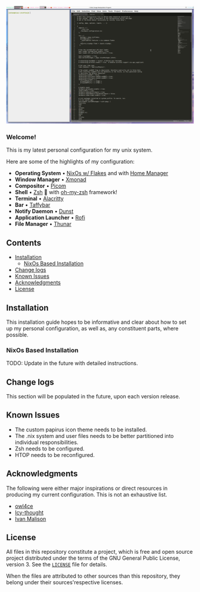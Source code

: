 <p align="center">
  <img src="https://raw.githubusercontent.com/selene57/nixfiles/master/images/preview.png" alt="preview"/>
</p>

### Welcome!

This is my latest personal configuration for my unix system.

Here are some of the highlights of my configuration:

- **Operating System**             • [NixOs w/ Flakes](https://nixos.org/) and with [Home Manager](https://github.com/nix-community/home-manager)
- **Window Manager**               • [Xmonad](https://xmonad.org/)
- **Compositor**                   • [Picom](https://github.com/yshui/picom)
- **Shell**                        • [Zsh](https://www.zsh.org) :shell: with [oh-my-zsh](https://github.com/ohmyzsh/ohmyzsh) framework!
- **Terminal**                     • [Alacritty](https://github.com/alacritty/alacritty)
- **Bar**                          • [Taffybar](https://github.com/taffybar/taffybar)
- **Notify Daemon**                • [Dunst](https://github.com/dunst-project/dunst)
- **Application Launcher**         • [Rofi](https://github.com/davatorium/rofi)
- **File Manager**                 • [Thunar](https://github.com/xfce-mirror/thunar)

## Contents

 - [Installation](#installation)
    - [NixOs Based Installation](#nixos-based-installation)
 - [Change logs](#change-logs)
 - [Known Issues](#known-issues)
 - [Acknowledgments](#acknowledgments)
 - [License](#license)

## Installation

This installation guide hopes to be informative and clear about how to set up my personal configuration, as well as, any constituent parts, where possible.

### NixOs Based Installation

TODO: Update in the future with detailed instructions.

## Change logs

This section will be populated in the future, upon each version release.

## Known Issues

- The custom papirus icon theme needs to be installed.
- The .nix system and user files needs to be better partitioned into individual responsibilities.
- Zsh needs to be configured.
- HTOP needs to be reconfigured.

## Acknowledgments

The following were either major inspirations or direct resources in producing my current configuration. This is not an exhaustive list.

- [owl4ce](https://github.com/owl4ce/dotfiles)
- [Icy-thought](https://github.com/Icy-Thought/Snowflake)
- [Ivan Malison](https://github.com/IvanMalison/dotfiles)

## License

All files in this repository constitute a project, which is free and open source project distributed under the terms of the GNU General Public License, version 3. See the [`LICENSE`](LICENSE) file for details.

When the files are attributed to other sources than this repository, they belong under their sources'respective licenses.
